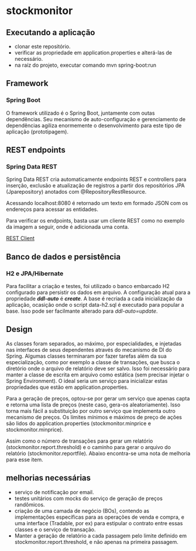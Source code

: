 # stockmonitor

## Executando a aplicação

- clonar este repositório.
- verificar as propriedade em application.properties e alterá-las de necessário.
- na raíz do projeto, executar comando mvn spring-boot:run

## Framework

### Spring Boot

O framework utilizado é o Spring Boot, juntamente com outas dependências. Seu mecanismo de auto-configuração e gerenciamento de dependências agiliza enormemente o desenvolvimento para este tipo de aplicação (prototipagem).

## REST endpoints

### Spring Data REST

Spring Data REST cria automaticamente endpoints REST e controllers para inserção, exclusão e atualização de registros a partir dos repositórios JPA (Jparepository) anotados com @RepositoryRestResource.

Acessando localhost:8080 é retornado um texto em formado JSON com os endereços para acessar as entidades.

Para verificar os endpoints, basta usar um cliente REST como no exemplo da imagem a seguir, onde é adicionada uma conta.

[REST Client](https://github.com/diasdev/stockmonitor/blob/master/src/main/resources/documentation/images/rest_endpoint.png)

## Banco de dados e persistência

### H2 e JPA/Hibernate

Para facilitar a criação e testes, foi utilizado o banco embarcado H2 configurado para persistir os dados em arquivo.
A configuração atual para a propriedade **_ddl-auto_** é **_create_**. A base é recriada a cada inicialização da aplicação, ocasição onde o script data-h2.sql é executado para popular a base. Isso pode ser facilmante alterado para *ddl-auto=update*.

## Design

As classes foram separados, ao máximo, por especialidades, e injetadas nas interfaces de seus dependentes através do mecanismo de DI do Spring.
Algumas classes terminaram por fazer tarefas além da sua especialização, como por exemplo a classe de transações, que busca o diretório onde o arquivo de relatório deve ser salvo. Isso foi necessário para manter a classe de escrita em arquivo como estática (sem precisar injetar o Spring Environment). O ideal seria um serviço para inicializar estas propriedades que estão em application.properties.

Para a geração de preços, optou-se por gerar um serviço que apenas capta e retorna uma lista de preços (neste caso, gera-os aleatoriamente). Isso torna mais fácil a substituição por outro serviço que implementa outro mecanismo de preços.
Os límites mínimos e máximos de preço de ações são lidos do application.properties (stockmonitor.minprice e stockmonitor.minprice).

Assim como o número de transações para gerar um relatório (stockmonitor.report.threshold) e o caminho para gerar o arquivo do relatório (stockmonitor.reportfile). Abaixo encontra-se uma nota de melhoria para esse item.

## melhorias necessárias

- serviço de notificação por email.
- testes unitários com mocks do serviço de geração de preços randômicos.
- criação de uma camada de negócio (BOs), contendo as implementações específicas para as operações de venda e compra, e uma interface (Tradable, por ex) para estipular o contrato entre essas classes e o serviço de transação.
- Manter a geração de relatório a cada passagem pelo limite definido em stockmonitor.report.threshold, e não apenas na primeira passagem.
